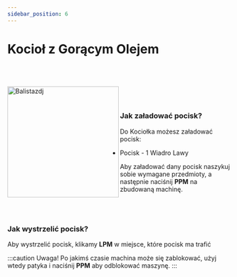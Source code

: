 ```yaml
---
sidebar_position: 6
---
```

# Kocioł z Gorącym Olejem

<br></br>
<div class="box">
    <img 
    src={require('./img/kociol.png').default}
    align="left"
    alt="Balistazdj"
    width="250"
    />
</div>



<br></br>

### Jak załadować pocisk?
Do Kociołka możesz załadować pocisk:
- Pocisk - 1 Wiadro Lawy

Aby załadować dany pocisk naszykuj sobie wymagane przedmioty, a następnie naciśnij **PPM** na zbudowaną machinę.

<br></br>

### Jak wystrzelić pocisk?
Aby wystrzelić pocisk, klikamy **LPM** w miejsce, które pocisk ma trafić


:::caution Uwaga!
Po jakimś czasie machina może się zablokować, użyj wtedy patyka i naciśnij **PPM** aby odblokować maszynę.
:::
